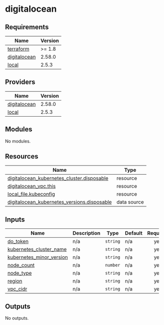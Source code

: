 # digitalocean

<!-- BEGIN_TF_DOCS -->
## Requirements

| Name | Version |
|------|---------|
| <a name="requirement_terraform"></a> [terraform](#requirement\_terraform) | >= 1.8 |
| <a name="requirement_digitalocean"></a> [digitalocean](#requirement\_digitalocean) | 2.58.0 |
| <a name="requirement_local"></a> [local](#requirement\_local) | 2.5.3 |

## Providers

| Name | Version |
|------|---------|
| <a name="provider_digitalocean"></a> [digitalocean](#provider\_digitalocean) | 2.58.0 |
| <a name="provider_local"></a> [local](#provider\_local) | 2.5.3 |

## Modules

No modules.

## Resources

| Name | Type |
|------|------|
| [digitalocean_kubernetes_cluster.disposable](https://registry.terraform.io/providers/digitalocean/digitalocean/2.58.0/docs/resources/kubernetes_cluster) | resource |
| [digitalocean_vpc.this](https://registry.terraform.io/providers/digitalocean/digitalocean/2.58.0/docs/resources/vpc) | resource |
| [local_file.kubeconfig](https://registry.terraform.io/providers/hashicorp/local/2.5.3/docs/resources/file) | resource |
| [digitalocean_kubernetes_versions.disposable](https://registry.terraform.io/providers/digitalocean/digitalocean/2.58.0/docs/data-sources/kubernetes_versions) | data source |

## Inputs

| Name | Description | Type | Default | Required |
|------|-------------|------|---------|:--------:|
| <a name="input_do_token"></a> [do\_token](#input\_do\_token) | n/a | `string` | n/a | yes |
| <a name="input_kubernetes_cluster_name"></a> [kubernetes\_cluster\_name](#input\_kubernetes\_cluster\_name) | n/a | `string` | n/a | yes |
| <a name="input_kubernetes_minor_version"></a> [kubernetes\_minor\_version](#input\_kubernetes\_minor\_version) | n/a | `string` | n/a | yes |
| <a name="input_node_count"></a> [node\_count](#input\_node\_count) | n/a | `number` | n/a | yes |
| <a name="input_node_type"></a> [node\_type](#input\_node\_type) | n/a | `string` | n/a | yes |
| <a name="input_region"></a> [region](#input\_region) | n/a | `string` | n/a | yes |
| <a name="input_vpc_cidr"></a> [vpc\_cidr](#input\_vpc\_cidr) | n/a | `string` | n/a | yes |

## Outputs

No outputs.
<!-- END_TF_DOCS -->
